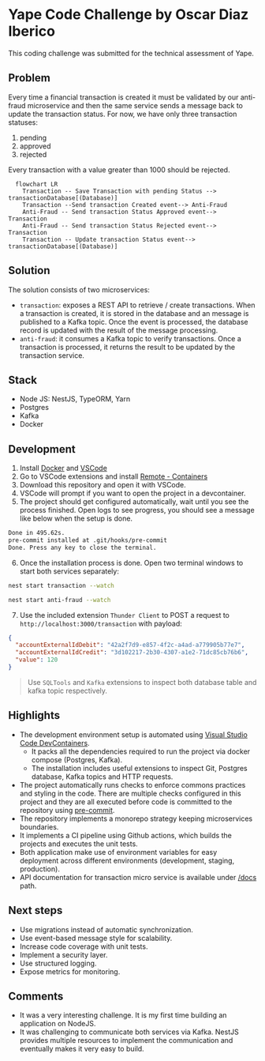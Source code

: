 # Yape Code Challenge by Oscar Diaz Iberico

This coding challenge was submitted for the technical assessment of Yape.

## Problem

Every time a financial transaction is created it must be validated by our anti-fraud microservice and then the same service sends a message back to update the transaction status.
For now, we have only three transaction statuses:

<ol>
  <li>pending</li>
  <li>approved</li>
  <li>rejected</li>
</ol>

Every transaction with a value greater than 1000 should be rejected.

```mermaid
  flowchart LR
    Transaction -- Save Transaction with pending Status --> transactionDatabase[(Database)]
    Transaction --Send transaction Created event--> Anti-Fraud
    Anti-Fraud -- Send transaction Status Approved event--> Transaction
    Anti-Fraud -- Send transaction Status Rejected event--> Transaction
    Transaction -- Update transaction Status event--> transactionDatabase[(Database)]
```

## Solution

The solution consists of two microservices:

- `transaction`: exposes a REST API to retrieve / create transactions. When a transaction is created, it is stored in the database and an message is published to a Kafka topic. Once the event is processed, the database record is updated with the result of the message processing.
- `anti-fraud`: it consumes a Kafka topic to verify transactions. Once a transaction is processed, it returns the result to be updated by the transaction service.

## Stack

- Node JS: NestJS, TypeORM, Yarn
- Postgres
- Kafka
- Docker

## Development

1. Install [Docker](https://docs.docker.com/get-docker/) and [VSCode](https://code.visualstudio.com/download)
2. Go to VSCode extensions and install [Remote - Containers](https://marketplace.visualstudio.com/items?itemName=ms-vscode-remote.remote-containers)
3. Download this repository and open it with VSCode.
4. VSCode will prompt if you want to open the project in a devcontainer.
5. The project should get configured automatically, wait until you see the process finished. Open logs to see progress, you should see a message like below when the setup is done.

```zsh
Done in 495.62s.
pre-commit installed at .git/hooks/pre-commit
Done. Press any key to close the terminal.
```

6. Once the installation process is done. Open two terminal windows to start both services separately:

```zsh
nest start transaction --watch
```

```zsh
nest start anti-fraud --watch
```

7. Use the included extension `Thunder Client` to POST a request to `http://localhost:3000/transaction` with payload:

```json
{
  "accountExternalIdDebit": "42a2f7d9-e857-4f2c-a4ad-a779905b77e7",
  "accountExternalIdCredit": "3d102217-2b30-4307-a1e2-71dc85cb76b6",
  "value": 120
}
```

> Use `SQLTools` and `Kafka` extensions to inspect both database table and kafka topic respectively.

## Highlights

- The development environment setup is automated using [Visual Studio Code DevContainers](https://code.visualstudio.com/docs/devcontainers/containers).
  - It packs all the dependencies required to run the project via docker compose (Postgres, Kafka).
  - The installation includes useful extensions to inspect Git, Postgres database, Kafka topics and HTTP requests.
- The project automatically runs checks to enforce commons practices and styling in the code. There are multiple checks configured in this project and they are all executed before code is committed to the repository using [pre-commit](https://pre-commit.com/).
- The repository implements a monorepo strategy keeping microservices boundaries.
- It implements a CI pipeline using Github actions, which builds the projects and executes the unit tests.
- Both application make use of environment variables for easy deployment across different environments (development, staging, production).
- API documentation for transaction micro service is available under [/docs](http://localhost:3000/docs) path.

## Next steps

- Use migrations instead of automatic synchronization.
- Use event-based message style for scalability.
- Increase code coverage with unit tests.
- Implement a security layer.
- Use structured logging.
- Expose metrics for monitoring.

## Comments

- It was a very interesting challenge. It is my first time building an application on NodeJS.
- It was challenging to communicate both services via Kafka. NestJS provides multiple resources to implement the communication and eventually makes it very easy to build.
